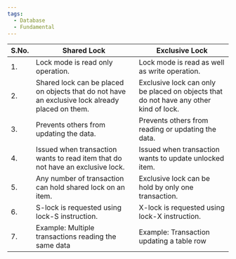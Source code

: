 ```yaml
---
tags:
  - Database
  - Fundamental
---
```


|S.No.|Shared Lock|Exclusive Lock|
|---|---|---|
|1.|Lock mode is read only operation.|Lock mode is read as well as write operation.|
|2.|Shared lock can be placed on objects that do not have an exclusive lock already placed on them.|Exclusive lock can only be placed on objects that do not have any other kind of lock.|
|3.|Prevents others from updating the data.|Prevents others from reading or updating the data.|
|4.|Issued when transaction wants to read item that do not have an exclusive lock.|Issued when transaction wants to update unlocked item.|
|5.|Any number of transaction can hold shared lock on an item.|Exclusive lock can be hold by only one transaction.|
|6.|S-lock is requested using lock-S instruction.|X-lock is requested using lock-X instruction.|
|7.|Example: Multiple transactions reading the same data|Example: Transaction updating a table row|